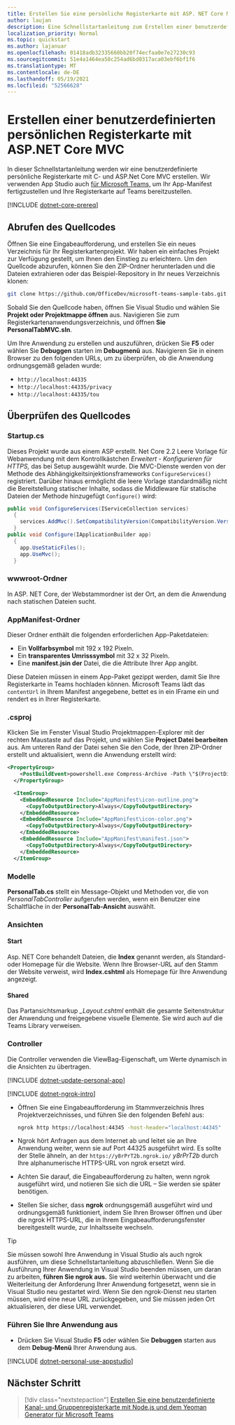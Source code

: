 ```yaml
---
title: Erstellen Sie eine persönliche Registerkarte mit ASP. NET Core MVC
author: laujan
description: Eine Schnellstartanleitung zum Erstellen einer benutzerdefinierten persönlichen Registerkarte mit ASP. NET Core MVC.
localization_priority: Normal
ms.topic: quickstart
ms.author: lajanuar
ms.openlocfilehash: 01418adb32335660bb20f74ecfaa0e7e27230c93
ms.sourcegitcommit: 51e4a1464ea58c254ad6bd0317aca03ebf6bf1f6
ms.translationtype: MT
ms.contentlocale: de-DE
ms.lasthandoff: 05/19/2021
ms.locfileid: "52566628"
---
```

# <a name="create-a-custom-personal-tab-with-aspnet-core-mvc"></a>Erstellen einer benutzerdefinierten persönlichen Registerkarte mit ASP.NET Core MVC

In dieser Schnellstartanleitung werden wir eine benutzerdefinierte persönliche Registerkarte mit C- und ASP.Net Core MVC erstellen. Wir verwenden App Studio auch [für Microsoft Teams,](~/concepts/build-and-test/app-studio-overview.md) um Ihr App-Manifest fertigzustellen und Ihre Registerkarte auf Teams bereitzustellen.

[!INCLUDE [dotnet-core-prereq](~/includes/tabs/dotnet-core-prereq.md)]

## <a name="get-the-source-code"></a>Abrufen des Quellcodes

Öffnen Sie eine Eingabeaufforderung, und erstellen Sie ein neues Verzeichnis für Ihr Registerkartenprojekt. Wir haben ein einfaches Projekt zur Verfügung gestellt, um Ihnen den Einstieg zu erleichtern. Um den Quellcode abzurufen, können Sie den ZIP-Ordner herunterladen und die Dateien extrahieren oder das Beispiel-Repository in Ihr neues Verzeichnis klonen:

``` bash
git clone https://github.com/OfficeDev/microsoft-teams-sample-tabs.git
```

Sobald Sie den Quellcode haben, öffnen Sie Visual Studio und wählen Sie **Projekt oder Projektmappe öffnen** aus. Navigieren Sie zum Registerkartenanwendungsverzeichnis, und öffnen **Sie PersonalTabMVC.sln**.

Um Ihre Anwendung zu erstellen und auszuführen, drücken Sie **F5** oder wählen Sie **Debuggen** starten im **Debugmenü** aus. Navigieren Sie in einem Browser zu den folgenden URLs, um zu überprüfen, ob die Anwendung ordnungsgemäß geladen wurde:

* `http://localhost:44335`
* `http://localhost:44335/privacy`
* `http://localhost:44335/tou`

## <a name="review-the-source-code"></a>Überprüfen des Quellcodes

### <a name="startupcs"></a>Startup.cs

Dieses Projekt wurde aus einem ASP erstellt. Net Core 2.2 Leere Vorlage für Webanwendung mit dem Kontrollkästchen *Erweitert - Konfigurieren für HTTPS,* das bei Setup ausgewählt wurde. Die MVC-Dienste werden von der Methode des Abhängigkeitsinjektionsframeworks `ConfigureServices()` registriert. Darüber hinaus ermöglicht die leere Vorlage standardmäßig nicht die Bereitstellung statischer Inhalte, sodass die Middleware für statische Dateien der Methode hinzugefügt `Configure()` wird:

``` csharp
public void ConfigureServices(IServiceCollection services)
  {
    services.AddMvc().SetCompatibilityVersion(CompatibilityVersion.Version_2_2);
  }
public void Configure(IApplicationBuilder app)
  {
    app.UseStaticFiles();
    app.UseMvc();
  }
```

### <a name="wwwroot-folder"></a>wwwroot-Ordner

In ASP. NET Core, der Webstammordner ist der Ort, an dem die Anwendung nach statischen Dateien sucht.

### <a name="appmanifest-folder"></a>AppManifest-Ordner

Dieser Ordner enthält die folgenden erforderlichen App-Paketdateien:

* Ein **Vollfarbsymbol** mit 192 x 192 Pixeln.
* Ein **transparentes Umrisssymbol** mit 32 x 32 Pixeln.
* Eine **manifest.jsin der** Datei, die die Attribute Ihrer App angibt.

Diese Dateien müssen in einem App-Paket gezippt werden, damit Sie Ihre Registerkarte in Teams hochladen können. Microsoft Teams lädt das `contentUrl` in Ihrem Manifest angegebene, bettet es in ein IFrame ein und rendert es in Ihrer Registerkarte.

### <a name="csproj"></a>.csproj

Klicken Sie im Fenster Visual Studio Projektmappen-Explorer mit der rechten Maustaste auf das Projekt, und wählen Sie **Project Datei bearbeiten** aus. Am unteren Rand der Datei sehen Sie den Code, der Ihren ZIP-Ordner erstellt und aktualisiert, wenn die Anwendung erstellt wird:

``` xml
<PropertyGroup>
    <PostBuildEvent>powershell.exe Compress-Archive -Path \"$(ProjectDir)AppManifest\*\" -DestinationPath \"$(TargetDir)tab.zip\" -Force</PostBuildEvent>
  </PropertyGroup>

  <ItemGroup>
    <EmbeddedResource Include="AppManifest\icon-outline.png">
      <CopyToOutputDirectory>Always</CopyToOutputDirectory>
    </EmbeddedResource>
    <EmbeddedResource Include="AppManifest\icon-color.png">
      <CopyToOutputDirectory>Always</CopyToOutputDirectory>
    </EmbeddedResource>
    <EmbeddedResource Include="AppManifest\manifest.json">
      <CopyToOutputDirectory>Always</CopyToOutputDirectory>
    </EmbeddedResource>
  </ItemGroup>
```

### <a name="models"></a>Modelle

**PersonalTab.cs** stellt ein Message-Objekt und Methoden vor, die von *PersonalTabController* aufgerufen werden, wenn ein Benutzer eine Schaltfläche in der **PersonalTab-Ansicht** auswählt.

### <a name="views"></a>Ansichten

#### <a name="home"></a>Start

Asp. NET Core behandelt Dateien, die **Index** genannt werden, als Standard- oder Homepage für die Website. Wenn Ihre Browser-URL auf den Stamm der Website verweist, wird **Index.cshtml** als Homepage für Ihre Anwendung angezeigt.

#### <a name="shared"></a>Shared

Das Partansichtsmarkup *_Layout.cshtml* enthält die gesamte Seitenstruktur der Anwendung und freigegebene visuelle Elemente. Sie wird auch auf die Teams Library verweisen.

### <a name="controllers"></a>Controller

Die Controller verwenden die ViewBag-Eigenschaft, um Werte dynamisch in die Ansichten zu übertragen.

[!INCLUDE [dotnet-update-personal-app](~/includes/tabs/dotnet-update-personal-app.md)]

[!INCLUDE [dotnet-ngrok-intro](~/includes/tabs/dotnet-ngrok-intro.md)]

* Öffnen Sie eine Eingabeaufforderung im Stammverzeichnis Ihres Projektverzeichnisses, und führen Sie den folgenden Befehl aus:

    ``` bash
    ngrok http https://localhost:44345 -host-header="localhost:44345"
    ```

* Ngrok hört Anfragen aus dem Internet ab und leitet sie an Ihre Anwendung weiter, wenn sie auf Port 44325 ausgeführt wird.  Es sollte der Stelle ähneln, an der `https://y8rPrT2b.ngrok.io/` *y8rPrT2b* durch Ihre alphanumerische HTTPS-URL von ngrok ersetzt wird.

* Achten Sie darauf, die Eingabeaufforderung zu halten, wenn ngrok ausgeführt wird, und notieren Sie sich die URL – Sie werden sie später benötigen.

* Stellen Sie sicher, dass **ngrok** ordnungsgemäß ausgeführt wird und ordnungsgemäß funktioniert, indem Sie Ihren Browser öffnen und über die ngrok HTTPS-URL, die in Ihrem Eingabeaufforderungsfenster bereitgestellt wurde, zur Inhaltsseite wechseln.

> [!TIP]
> Sie müssen sowohl Ihre Anwendung in Visual Studio als auch ngrok ausführen, um diese Schnellstartanleitung abzuschließen. Wenn Sie die Ausführung Ihrer Anwendung in Visual Studio beenden müssen, um daran zu arbeiten, **führen Sie ngrok aus.** Sie wird weiterhin überwacht und die Weiterleitung der Anforderung Ihrer Anwendung fortgesetzt, wenn sie in Visual Studio neu gestartet wird. Wenn Sie den ngrok-Dienst neu starten müssen, wird eine neue URL zurückgegeben, und Sie müssen jeden Ort aktualisieren, der diese URL verwendet.

### <a name="run-your-application"></a>Führen Sie Ihre Anwendung aus

* Drücken Sie Visual Studio **F5** oder wählen Sie **Debuggen** starten aus dem **Debug-Menü** Ihrer Anwendung aus.

[!INCLUDE [dotnet-personal-use-appstudio](~/includes/tabs/dotnet-personal-use-appstudio.md)]

## <a name="next-step"></a>Nächster Schritt

> [!div class="nextstepaction"]
> [Erstellen Sie eine benutzerdefinierte Kanal- und Gruppenregisterkarte mit Node.js und dem Yeoman Generator für Microsoft Teams](~/tabs/quickstarts/create-channel-group-tab-node-yeoman.md)
